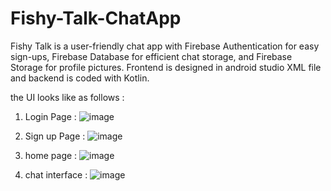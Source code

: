 # Fishy-Talk-ChatApp
Fishy Talk is a user-friendly chat app with Firebase Authentication for easy sign-ups, Firebase Database for efficient chat storage, and Firebase Storage for profile pictures. Frontend is designed in android studio XML file and backend is coded with Kotlin. 

the UI looks like as follows :

1. Login Page :
  ![image](https://github.com/aarinsheik/Fishy-Talk-ChatApp/assets/121597865/68c49786-00c8-486c-827b-eef0702a8e1d)


2. Sign up Page :
   ![image](https://github.com/aarinsheik/Fishy-Talk-ChatApp/assets/121597865/6074a95b-eb34-4e3f-b017-b2806ea56d0a)


4. home page :
   ![image](https://github.com/aarinsheik/Fishy-Talk-ChatApp/assets/121597865/0e2602d9-b1cb-408c-9cfa-53100f8504a0)


5. chat interface :
   ![image](https://github.com/aarinsheik/Fishy-Talk-ChatApp/assets/121597865/72dda720-7877-44b4-9107-b99427e4cd0b)

